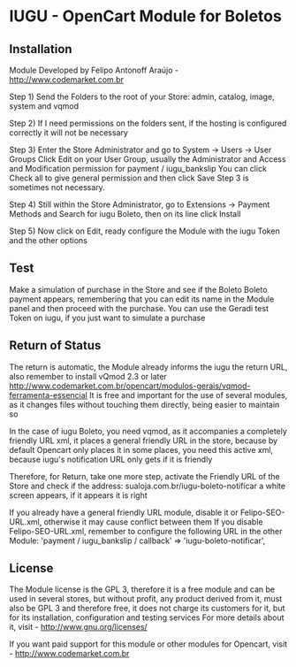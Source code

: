 # IUGU - OpenCart Module for Boletos

## Installation

Module Developed by Felipo Antonoff Araújo - http://www.codemarket.com.br

Step 1) Send the Folders to the root of your Store:
admin, catalog, image, system and vqmod

Step 2) If I need permissions on the folders sent, if the hosting is configured correctly it will not be necessary

Step 3) Enter the Store Administrator and go to System -> Users -> User Groups
Click Edit on your User Group, usually the Administrator and Access and Modification permission for payment / iugu_bankslip
You can click Check all to give general permission and then click Save
Step 3 is sometimes not necessary.

Step 4) Still within the Store Administrator, go to Extensions -> Payment Methods and Search for iugu Boleto, then on its line click Install

Step 5) Now click on Edit, ready configure the Module with the iugu Token and the other options

## Test

Make a simulation of purchase in the Store and see if the Boleto Boleto payment appears, remembering that you can edit its name in the Module panel and then
proceed with the purchase.
You can use the Geradi test Token on iugu, if you just want to simulate a purchase

## Return of Status

The return is automatic, the Module already informs the iugu the return URL, also remember to install vQmod 2.3 or later
http://www.codemarket.com.br/opencart/modulos-gerais/vqmod-ferramenta-essencial
It is free and important for the use of several modules, as it changes files without touching them directly, being easier to maintain so

In the case of iugu Boleto, you need vqmod, as it accompanies a completely friendly URL xml, it places a general friendly URL in the store, because by default
Opencart only places it in some places, you need this active xml, because iugu's notification URL only gets if it is friendly

Therefore, for Return, take one more step, activate the Friendly URL of the Store and check if the address:
sualoja.com.br/iugu-boleto-notificar a white screen appears, if it appears it is right

If you already have a general friendly URL module, disable it or Felipo-SEO-URL.xml, otherwise it may cause conflict between them
If you disable Felipo-SEO-URL.xml, remember to configure the following URL in the other Module:
'payment / iugu_bankslip / callback' => 'iugu-boleto-notificar',

## License

The Module license is the GPL 3, therefore it is a free module and can be used in several stores, but without profit, any product derived from it, must
also be GPL 3 and therefore free, it does not charge its customers for it, but for its installation, configuration and testing services
For more details about it, visit - http://www.gnu.org/licenses/

If you want paid support for this module or other modules for Opencart, visit - http://www.codemarket.com.br 
